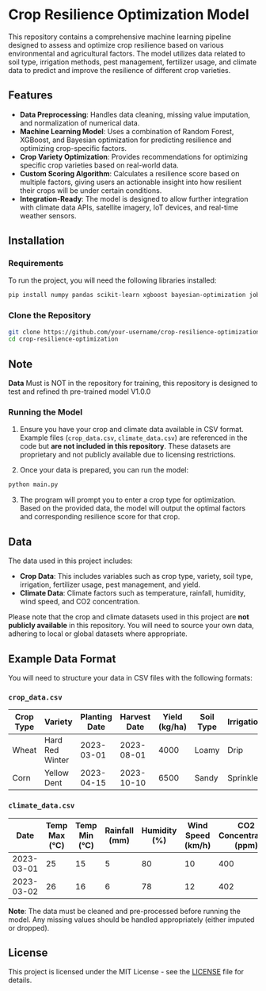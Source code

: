 
# Crop Resilience Optimization Model

This repository contains a comprehensive machine learning pipeline designed to assess and optimize crop resilience based on various environmental and agricultural factors. The model utilizes data related to soil type, irrigation methods, pest management, fertilizer usage, and climate data to predict and improve the resilience of different crop varieties.

## Features

- **Data Preprocessing**: Handles data cleaning, missing value imputation, and normalization of numerical data.
- **Machine Learning Model**: Uses a combination of Random Forest, XGBoost, and Bayesian optimization for predicting resilience and optimizing crop-specific factors.
- **Crop Variety Optimization**: Provides recommendations for optimizing specific crop varieties based on real-world data.
- **Custom Scoring Algorithm**: Calculates a resilience score based on multiple factors, giving users an actionable insight into how resilient their crops will be under certain conditions.
- **Integration-Ready**: The model is designed to allow further integration with climate data APIs, satellite imagery, IoT devices, and real-time weather sensors.

## Installation

### Requirements

To run the project, you will need the following libraries installed:

```bash
pip install numpy pandas scikit-learn xgboost bayesian-optimization joblib scipy
```

### Clone the Repository

```bash
git clone https://github.com/your-username/crop-resilience-optimization.git
cd crop-resilience-optimization
```
## Note
**Data** Must is NOT in the repository for training, this repository is designed to test and refined th pre-trained model V1.0.0

### Running the Model

1. Ensure you have your crop and climate data available in CSV format. Example files (`crop_data.csv`, `climate_data.csv`) are referenced in the code but **are not included in this repository**. These datasets are proprietary and not publicly available due to licensing restrictions.
   
2. Once your data is prepared, you can run the model:

```python
python main.py
```

3. The program will prompt you to enter a crop type for optimization. Based on the provided data, the model will output the optimal factors and corresponding resilience score for that crop.

## Data

The data used in this project includes:

- **Crop Data**: This includes variables such as crop type, variety, soil type, irrigation, fertilizer usage, pest management, and yield.
- **Climate Data**: Climate factors such as temperature, rainfall, humidity, wind speed, and CO2 concentration.

Please note that the crop and climate datasets used in this project are **not publicly available** in this repository. You will need to source your own data, adhering to local or global datasets where appropriate.

## Example Data Format

You will need to structure your data in CSV files with the following formats:

### `crop_data.csv`
| Crop Type | Variety         | Planting Date | Harvest Date | Yield (kg/ha) | Soil Type | Irrigation | Fertilizer | Pest Management | Resilience Score |
|-----------|-----------------|---------------|--------------|---------------|-----------|------------|------------|-----------------|------------------|
| Wheat     | Hard Red Winter  | 2023-03-01    | 2023-08-01   | 4000          | Loamy     | Drip       | NPK        | Integrated Pest  | 8.5              |
| Corn      | Yellow Dent      | 2023-04-15    | 2023-10-10   | 6500          | Sandy     | Sprinkler  | Urea       | Organic          | 7.2              |

### `climate_data.csv`
| Date       | Temp Max (°C) | Temp Min (°C) | Rainfall (mm) | Humidity (%) | Wind Speed (km/h) | CO2 Concentration (ppm) |
|------------|---------------|---------------|---------------|--------------|-------------------|-------------------------|
| 2023-03-01 | 25            | 15            | 5             | 80           | 10                | 400                     |
| 2023-03-02 | 26            | 16            | 6             | 78           | 12                | 402                     |

**Note**: The data must be cleaned and pre-processed before running the model. Any missing values should be handled appropriately (either imputed or dropped).


## License

This project is licensed under the MIT License - see the [LICENSE](LICENSE) file for details.
